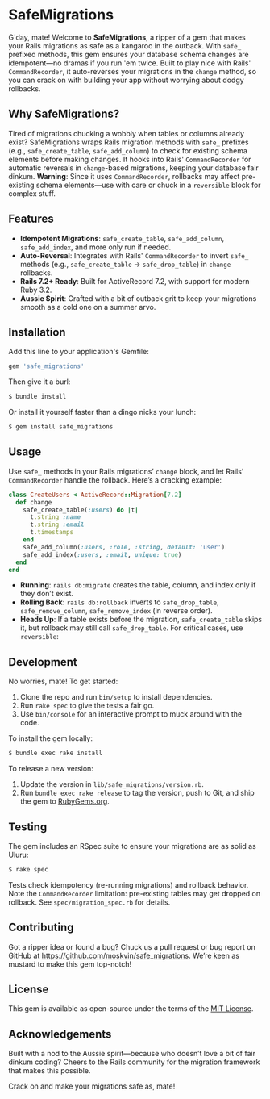 # SafeMigrations

G'day, mate! Welcome to **SafeMigrations**, a ripper of a gem that makes your Rails migrations as safe as a kangaroo in the outback. With `safe_` prefixed methods, this gem ensures your database schema changes are idempotent—no dramas if you run 'em twice. Built to play nice with Rails' `CommandRecorder`, it auto-reverses your migrations in the `change` method, so you can crack on with building your app without worrying about dodgy rollbacks.

## Why SafeMigrations?

Tired of migrations chucking a wobbly when tables or columns already exist? SafeMigrations wraps Rails migration methods with `safe_` prefixes (e.g., `safe_create_table`, `safe_add_column`) to check for existing schema elements before making changes. It hooks into Rails' `CommandRecorder` for automatic reversals in `change`-based migrations, keeping your database fair dinkum. 
**Warning**: Since it uses `CommandRecorder`, rollbacks may affect pre-existing schema elements—use with care or chuck in a `reversible` block for complex stuff.

## Features

- **Idempotent Migrations**: `safe_create_table`, `safe_add_column`, `safe_add_index`, and more only run if needed.
- **Auto-Reversal**: Integrates with Rails' `CommandRecorder` to invert `safe_` methods (e.g., `safe_create_table` → `safe_drop_table`) in `change` rollbacks.
- **Rails 7.2+ Ready**: Built for ActiveRecord 7.2, with support for modern Ruby 3.2.
- **Aussie Spirit**: Crafted with a bit of outback grit to keep your migrations smooth as a cold one on a summer arvo.

## Installation

Add this line to your application's Gemfile:

```ruby
gem 'safe_migrations'
```

Then give it a burl:

```bash
$ bundle install
```

Or install it yourself faster than a dingo nicks your lunch:

```bash
$ gem install safe_migrations
```

## Usage

Use `safe_` methods in your Rails migrations’ `change` block, and let Rails’ `CommandRecorder` handle the rollback. Here’s a cracking example:

```ruby
class CreateUsers < ActiveRecord::Migration[7.2]
  def change
    safe_create_table(:users) do |t|
      t.string :name
      t.string :email
      t.timestamps
    end
    safe_add_column(:users, :role, :string, default: 'user')
    safe_add_index(:users, :email, unique: true)
  end
end
```

- **Running**: `rails db:migrate` creates the table, column, and index only if they don’t exist.
- **Rolling Back**: `rails db:rollback` inverts to `safe_drop_table`, `safe_remove_column`, `safe_remove_index` (in reverse order).
- **Heads Up**: If a table exists before the migration, `safe_create_table` skips it, but rollback may still call `safe_drop_table`. For critical cases, use `reversible`:

## Development

No worries, mate! To get started:

1. Clone the repo and run `bin/setup` to install dependencies.
2. Run `rake spec` to give the tests a fair go.
3. Use `bin/console` for an interactive prompt to muck around with the code.

To install the gem locally:

```bash
$ bundle exec rake install
```

To release a new version:
1. Update the version in `lib/safe_migrations/version.rb`.
2. Run `bundle exec rake release` to tag the version, push to Git, and ship the gem to [RubyGems.org](https://rubygems.org).

## Testing

The gem includes an RSpec suite to ensure your migrations are as solid as Uluru:

```bash
$ rake spec
```

Tests check idempotency (re-running migrations) and rollback behavior. Note the `CommandRecorder` limitation: pre-existing tables may get dropped on rollback. See `spec/migration_spec.rb` for details.

## Contributing

Got a ripper idea or found a bug? Chuck us a pull request or bug report on GitHub at https://github.com/moskvin/safe_migrations. We’re keen as mustard to make this gem top-notch!

## License

This gem is available as open-source under the terms of the [MIT License](https://opensource.org/licenses/MIT).

## Acknowledgements

Built with a nod to the Aussie spirit—because who doesn’t love a bit of fair dinkum coding? Cheers to the Rails community for the migration framework that makes this possible.

Crack on and make your migrations safe as, mate!
